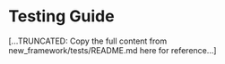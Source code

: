 # Testing Guide

[...TRUNCATED: Copy the full content from new_framework/tests/README.md here for reference...] 